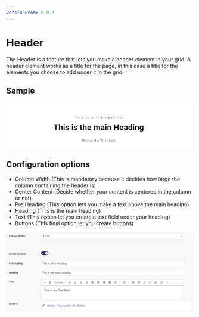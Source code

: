 ```yaml
---
versionFrom: 8.0.0
---
```


# Header

The Header is a feature that lets you make a header element in your grid. A header element works as a title for the page, in this case a title for the elements you choose to add under it in the grid.

## Sample

![Header Frontend](images/Header-Frontend.png)

## Configuration options

- Column Width (This is mandatory because it decides how large the column containing the header is)
- Center Content (Decide whether your content is centered in the column or not)
- Pre Heading (This option lets you make a text above the main heading)
- Heading (This is the main heading)
- Text (This option let you create a text field under your heading)
- Buttons (This final option let you create buttons)

![Header Backoffice](images/Header-Backoffice.png)